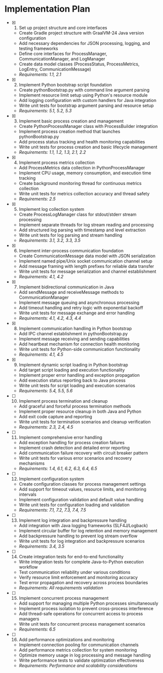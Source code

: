 # Implementation Plan

- [x] 1. Set up project structure and core interfaces
  - Create Gradle project structure with GraalVM-24 Java version configuration
  - Add necessary dependencies for JSON processing, logging, and testing frameworks
  - Define core interfaces for ProcessManager, CommunicationManager, and LogManager
  - Create data model classes (ProcessStatus, ProcessMetrics, LogEntry, CommunicationMessage)
  - _Requirements: 1.1, 2.1_

- [x] 2. Implement Python bootstrap script foundation
  - Create pythonBootstrap.py with command line argument parsing
  - Implement resource limit setup using Python's resource module
  - Add logging configuration with custom handlers for Java integration
  - Write unit tests for bootstrap argument parsing and resource setup
  - _Requirements: 5.1, 5.2, 5.3_

- [x] 3. Implement basic process creation and management
  - Create PythonProcessManager class with ProcessBuilder integration
  - Implement process creation method that launches pythonBootstrap.py
  - Add process status tracking and health monitoring capabilities
  - Write unit tests for process creation and basic lifecycle management
  - _Requirements: 1.1, 1.2, 1.3, 2.1, 2.2_

- [x] 4. Implement process metrics collection
  - Add ProcessMetrics data collection in PythonProcessManager
  - Implement CPU usage, memory consumption, and execution time tracking
  - Create background monitoring thread for continuous metrics collection
  - Write unit tests for metrics collection accuracy and thread safety
  - _Requirements: 2.5_

- [x] 5. Implement log collection system
  - Create ProcessLogManager class for stdout/stderr stream processing
  - Implement separate threads for log stream reading and processing
  - Add structured log parsing with timestamp and level extraction
  - Write unit tests for log parsing and stream handling
  - _Requirements: 3.1, 3.2, 3.3, 3.5_

- [x] 6. Implement inter-process communication foundation
  - Create CommunicationMessage data model with JSON serialization
  - Implement named pipe/Unix socket communication channel setup
  - Add message framing with length prefixes for reliable data transfer
  - Write unit tests for message serialization and channel establishment
  - _Requirements: 4.1, 4.2_

- [x] 7. Implement bidirectional communication in Java
  - Add sendMessage and receiveMessage methods to CommunicationManager
  - Implement message queuing and asynchronous processing
  - Add timeout handling and retry logic with exponential backoff
  - Write unit tests for message exchange and error handling
  - _Requirements: 4.1, 4.2, 4.3, 4.4_

- [x] 8. Implement communication handling in Python bootstrap
  - Add IPC channel establishment in pythonBootstrap.py
  - Implement message receiving and sending capabilities
  - Add heartbeat mechanism for connection health monitoring
  - Write unit tests for Python-side communication functionality
  - _Requirements: 4.1, 4.5_

- [x] 9. Implement dynamic script loading in Python bootstrap
  - Add target script loading and execution functionality
  - Implement proper error handling and exception propagation
  - Add execution status reporting back to Java process
  - Write unit tests for script loading and execution scenarios
  - _Requirements: 5.4, 5.5, 5.6_

- [ ] 10. Implement process termination and cleanup
  - Add graceful and forceful process termination methods
  - Implement proper resource cleanup in both Java and Python
  - Add exit code capture and reporting
  - Write unit tests for termination scenarios and cleanup verification
  - _Requirements: 2.3, 2.4, 4.5_

- [ ] 11. Implement comprehensive error handling
  - Add exception handling for process creation failures
  - Implement crash detection and detailed error reporting
  - Add communication failure recovery with circuit breaker pattern
  - Write unit tests for various error scenarios and recovery mechanisms
  - _Requirements: 1.4, 6.1, 6.2, 6.3, 6.4, 6.5_

- [ ] 12. Implement configuration system
  - Create configuration classes for process management settings
  - Add support for timeout values, resource limits, and monitoring intervals
  - Implement configuration validation and default value handling
  - Write unit tests for configuration loading and validation
  - _Requirements: 7.1, 7.2, 7.3, 7.4, 7.5_

- [ ] 13. Implement log integration and backpressure handling
  - Add integration with Java logging frameworks (SLF4J/Logback)
  - Implement circular buffer for log retention and memory management
  - Add backpressure handling to prevent log stream overflow
  - Write unit tests for log integration and backpressure scenarios
  - _Requirements: 3.4, 3.5_

- [ ] 14. Create integration tests for end-to-end functionality
  - Write integration tests for complete Java-to-Python execution workflow
  - Test communication reliability under various conditions
  - Verify resource limit enforcement and monitoring accuracy
  - Test error propagation and recovery across process boundaries
  - _Requirements: All requirements validation_

- [ ] 15. Implement concurrent process management
  - Add support for managing multiple Python processes simultaneously
  - Implement process isolation to prevent cross-process interference
  - Add thread-safe operations for concurrent access to process managers
  - Write unit tests for concurrent process management scenarios
  - _Requirements: 6.5_

- [ ] 16. Add performance optimizations and monitoring
  - Implement connection pooling for communication channels
  - Add performance metrics collection for system monitoring
  - Optimize memory usage in log processing and message handling
  - Write performance tests to validate optimization effectiveness
  - _Requirements: Performance and scalability considerations_